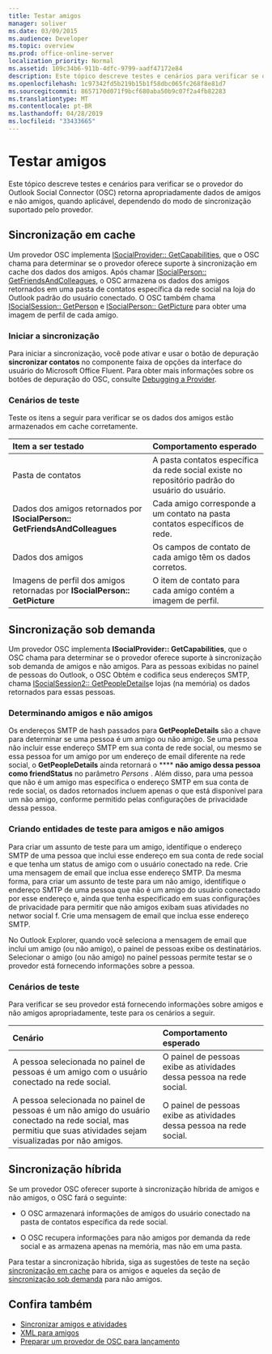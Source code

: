 ```yaml
---
title: Testar amigos
manager: soliver
ms.date: 03/09/2015
ms.audience: Developer
ms.topic: overview
ms.prod: office-online-server
localization_priority: Normal
ms.assetid: 109c34b6-911b-4dfc-9799-aadf47172e84
description: Este tópico descreve testes e cenários para verificar se o provedor do Outlook Social Connector (OSC) retorna apropriadamente dados de amigos e não amigos, quando aplicável, dependendo do modo de sincronização suportado pelo provedor.
ms.openlocfilehash: 1c97342fd5b219b15b1f58dbc065fc268f8e81d7
ms.sourcegitcommit: 8657170d071f9bcf680aba50b9c07f2a4fb82283
ms.translationtype: MT
ms.contentlocale: pt-BR
ms.lasthandoff: 04/28/2019
ms.locfileid: "33433665"
---
```

# <a name="testing-friends"></a>Testar amigos

Este tópico descreve testes e cenários para verificar se o provedor do Outlook Social Connector (OSC) retorna apropriadamente dados de amigos e não amigos, quando aplicável, dependendo do modo de sincronização suportado pelo provedor.

<a name="olosc_TestingFriends_CachedSync"> </a>

## <a name="cached-synchronization"></a>Sincronização em cache

Um provedor OSC implementa [ISocialProvider:: GetCapabilities](isocialprovider-getcapabilities.md), que o OSC chama para determinar se o provedor oferece suporte à sincronização em cache dos dados dos amigos. Após chamar [ISocialPerson:: GetFriendsAndColleagues](isocialperson-getfriendsandcolleagues.md), o OSC armazena os dados dos amigos retornados em uma pasta de contatos específica da rede social na loja do Outlook padrão do usuário conectado. O OSC também chama [ISocialSession:: GetPerson](isocialsession-getperson.md) e [ISocialPerson:: GetPicture](isocialperson-getpicture.md) para obter uma imagem de perfil de cada amigo. 
  
### <a name="initiate-synchronization"></a>Iniciar a sincronização

Para iniciar a sincronização, você pode ativar e usar o botão de depuração **sincronizar contatos** no componente faixa de opções da interface do usuário do Microsoft Office Fluent. Para obter mais informações sobre os botões de depuração do OSC, consulte [Debugging a Provider](debugging-a-provider.md). 
  
### <a name="test-scenarios"></a>Cenários de teste

Teste os itens a seguir para verificar se os dados dos amigos estão armazenados em cache corretamente.
  
|**Item a ser testado**|**Comportamento esperado**|
|:-----|:-----|
|Pasta de contatos  <br/> |A pasta contatos específica da rede social existe no repositório padrão do usuário do usuário.  <br/> |
|Dados dos amigos retornados por **ISocialPerson:: GetFriendsAndColleagues** <br/> |Cada amigo corresponde a um contato na pasta contatos específicos de rede.  <br/> |
|Dados dos amigos  <br/> |Os campos de contato de cada amigo têm os dados corretos.  <br/> |
|Imagens de perfil dos amigos retornadas por **ISocialPerson:: GetPicture** <br/> |O item de contato para cada amigo contém a imagem de perfil.  <br/> |

<a name="olosc_TestingFriends_OnDemandSync"> </a>

## <a name="on-demand-synchronization"></a>Sincronização sob demanda

Um provedor OSC implementa **ISocialProvider:: GetCapabilities**, que o OSC chama para determinar se o provedor oferece suporte à sincronização sob demanda de amigos e não amigos. Para as pessoas exibidas no painel de pessoas do Outlook, o OSC Obtém e codifica seus endereços SMTP, chama [ISocialSession2:: GetPeopleDetails](isocialsession2-getpeopledetails.md)e lojas (na memória) os dados retornados para essas pessoas. 
  
### <a name="determining-friends-and-non-friends"></a>Determinando amigos e não amigos

Os endereços SMTP de hash passados para **GetPeopleDetails** são a chave para determinar se uma pessoa é um amigo ou não amigo. Se uma pessoa não incluir esse endereço SMTP em sua conta de rede social, ou mesmo se essa pessoa for um amigo por um endereço de email diferente na rede social, o **GetPeopleDetails** ainda retornará o **** **não amigo dessa pessoa como friendStatus** no parâmetro _Persons_ . Além disso, para uma pessoa que não é um amigo mas especifica o endereço SMTP em sua conta de rede social, os dados retornados incluem apenas o que está disponível para um não amigo, conforme permitido pelas configurações de privacidade dessa pessoa. 
  
### <a name="creating-test-subjects-for-friends-and-non-friends"></a>Criando entidades de teste para amigos e não amigos

Para criar um assunto de teste para um amigo, identifique o endereço SMTP de uma pessoa que inclui esse endereço em sua conta de rede social e que tenha um status de amigo com o usuário conectado na rede. Crie uma mensagem de email que inclua esse endereço SMTP. Da mesma forma, para criar um assunto de teste para um não amigo, identifique o endereço SMTP de uma pessoa que não é um amigo do usuário conectado por esse endereço e, ainda que tenha especificado em suas configurações de privacidade para permitir que não amigos exibam suas atividades no networ social f. Crie uma mensagem de email que inclua esse endereço SMTP. 
  
No Outlook Explorer, quando você seleciona a mensagem de email que inclui um amigo (ou não amigo), o painel de pessoas exibe os destinatários. Selecionar o amigo (ou não amigo) no painel pessoas permite testar se o provedor está fornecendo informações sobre a pessoa.
  
### <a name="test-scenarios"></a>Cenários de teste

Para verificar se seu provedor está fornecendo informações sobre amigos e não amigos apropriadamente, teste para os cenários a seguir.
  
|**Cenário**|**Comportamento esperado**|
|:-----|:-----|
|A pessoa selecionada no painel de pessoas é um amigo com o usuário conectado na rede social.  <br/> |O painel de pessoas exibe as atividades dessa pessoa na rede social.  <br/> |
|A pessoa selecionada no painel de pessoas é um não amigo do usuário conectado na rede social, mas permitiu que suas atividades sejam visualizadas por não amigos.  <br/> |O painel de pessoas exibe as atividades dessa pessoa na rede social.  <br/> |

<a name="olosc_TestingFriends_OnDemandSync"> </a>

## <a name="hybrid-synchronization"></a>Sincronização híbrida

Se um provedor OSC oferecer suporte à sincronização híbrida de amigos e não amigos, o OSC fará o seguinte: 
  
- O OSC armazenará informações de amigos do usuário conectado na pasta de contatos específica da rede social.
    
- O OSC recupera informações para não amigos por demanda da rede social e as armazena apenas na memória, mas não em uma pasta.
    
Para testar a sincronização híbrida, siga as sugestões de teste na seção [sincronização em cache](#olosc_TestingFriends_CachedSync) para os amigos e aqueles da seção de [sincronização sob demanda](#olosc_TestingFriends_OnDemandSync) para não amigos. 
  
## <a name="see-also"></a>Confira também

- [Sincronizar amigos e atividades](synchronizing-friends-and-activities.md) 
- [XML para amigos](xml-for-friends.md)
- [Preparar um provedor de OSC para lançamento](getting-ready-to-release-an-osc-provider.md)

